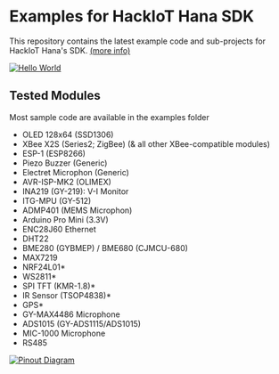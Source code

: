 Examples for HackIoT Hana SDK
=============================
This repository contains the latest example code and sub-projects for HackIoT Hana's SDK. [(more info)](http://flat.wednus.com/built-for-flat)

[![Hello World](https://img.youtube.com/vi/hEUzvTp2jGs/0.jpg)](https://www.youtube.com/watch?v=hEUzvTp2jGs)

Tested Modules
----------------
Most sample code are available in the examples folder
- OLED 128x64 (SSD1306)
- XBee X2S (Series2; ZigBee) (& all other XBee-compatible modules)
- ESP-1 (ESP8266)
- Piezo Buzzer (Generic)
- Electret Microphon (Generic)
- AVR-ISP-MK2 (OLIMEX)
- INA219 (GY-219): V-I Monitor
- ITG-MPU (GY-512)
- ADMP401 (MEMS Microphon)
- Arduino Pro Mini (3.3V)
- ENC28J60 Ethernet
- DHT22
- BME280 (GYBMEP) / BME680 (CJMCU-680)
- MAX7219
- NRF24L01*
- WS2811*
- SPI TFT (KMR-1.8)*
- IR Sensor (TSOP4838)*
- GPS*
- GY-MAX4486 Microphone
- ADS1015 (GY-ADS1115/ADS1015)
- MIC-1000 Microphone
- RS485

[![Pinout Diagram](http://flat.wednus.com/_/rsrc/1549090245745/built-for-flat/hana/HackIoT%20Hana%20-%20Pinout%20Diagram.png)](http://flat.wednus.com/built-for-flat/hana)

